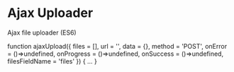 Ajax Uploader
=============

Ajax file uploader (ES6)

function ajaxUpload({
  files = [],
  url = '',
  data = {},
  method = 'POST',
  onError = ()=>undefined,
  onProgress = ()=>undefined,
  onSuccess = ()=>undefined,
  filesFieldName = 'files'
  }) {
  ...
}
